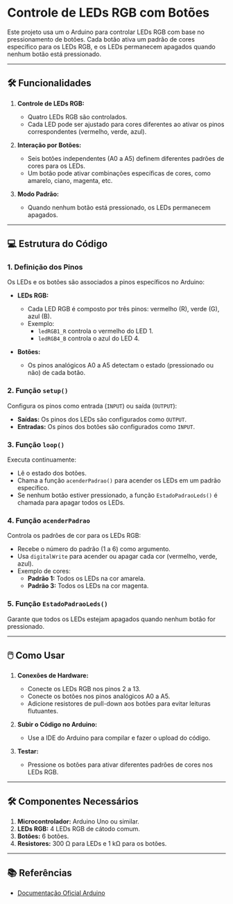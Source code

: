 # Controle de LEDs RGB com Botões

Este projeto usa um o Arduino para controlar LEDs RGB com base no pressionamento de botões. Cada botão ativa um padrão de cores específico para os LEDs RGB, e os LEDs permanecem apagados quando nenhum botão está pressionado.

---

## 🛠️ Funcionalidades

1. **Controle de LEDs RGB:** 
   - Quatro LEDs RGB são controlados.
   - Cada LED pode ser ajustado para cores diferentes ao ativar os pinos correspondentes (vermelho, verde, azul).

2. **Interação por Botões:** 
   - Seis botões independentes (A0 a A5) definem diferentes padrões de cores para os LEDs.
   - Um botão pode ativar combinações específicas de cores, como amarelo, ciano, magenta, etc.

3. **Modo Padrão:**
   - Quando nenhum botão está pressionado, os LEDs permanecem apagados.

---

## 💻 Estrutura do Código

### 1. **Definição dos Pinos**
Os LEDs e os botões são associados a pinos específicos no Arduino:
- **LEDs RGB:**
  - Cada LED RGB é composto por três pinos: vermelho (R), verde (G), azul (B).
  - Exemplo: 
    - `ledRGB1_R` controla o vermelho do LED 1.
    - `ledRGB4_B` controla o azul do LED 4.

- **Botões:** 
  - Os pinos analógicos A0 a A5 detectam o estado (pressionado ou não) de cada botão.

### 2. **Função `setup()`**
Configura os pinos como entrada (`INPUT`) ou saída (`OUTPUT`):
- **Saídas:** Os pinos dos LEDs são configurados como `OUTPUT`.
- **Entradas:** Os pinos dos botões são configurados como `INPUT`.

### 3. **Função `loop()`**
Executa continuamente:
- Lê o estado dos botões.
- Chama a função `acenderPadrao()` para acender os LEDs em um padrão específico.
- Se nenhum botão estiver pressionado, a função `EstadoPadraoLeds()` é chamada para apagar todos os LEDs.

### 4. **Função `acenderPadrao`**
Controla os padrões de cor para os LEDs RGB:
- Recebe o número do padrão (1 a 6) como argumento.
- Usa `digitalWrite` para acender ou apagar cada cor (vermelho, verde, azul).
- Exemplo de cores:
  - **Padrão 1:** Todos os LEDs na cor amarela.
  - **Padrão 3:** Todos os LEDs na cor magenta.

### 5. **Função `EstadoPadraoLeds()`**
Garante que todos os LEDs estejam apagados quando nenhum botão for pressionado.

---

## 🖱️ Como Usar

1. **Conexões de Hardware:**
   - Conecte os LEDs RGB nos pinos 2 a 13.
   - Conecte os botões nos pinos analógicos A0 a A5.
   - Adicione resistores de pull-down aos botões para evitar leituras flutuantes.

2. **Subir o Código no Arduino:**
   - Use a IDE do Arduino para compilar e fazer o upload do código.

3. **Testar:**
   - Pressione os botões para ativar diferentes padrões de cores nos LEDs RGB.

---

## 🛠️ Componentes Necessários

1. **Microcontrolador:** Arduino Uno ou similar.
2. **LEDs RGB:** 4 LEDs RGB de cátodo comum.
3. **Botões:** 6 botões.
4. **Resistores:** 300 Ω para LEDs e 1 kΩ para os botões.

---
## 📚 Referências

- [Documentação Oficial Arduino](https://www.arduino.cc/en/Guide)
